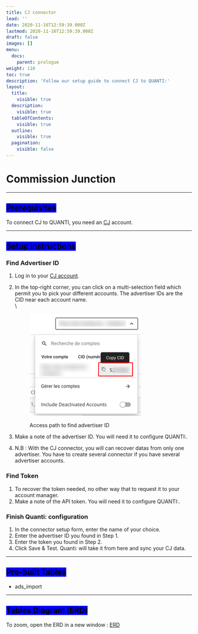 ```yaml
---
title: CJ connector
lead: ''
date: 2020-11-16T12:59:39.000Z
lastmod: 2020-11-16T12:59:39.000Z
draft: false
images: []
menu:
  docs:
    parent: prologue
weight: 110
toc: true
description: 'Follow our setup guide to connect CJ to QUANTI:'
layout:
  title:
    visible: true
  description:
    visible: true
  tableOfContents:
    visible: true
  outline:
    visible: true
  pagination:
    visible: false
---
```


# Commission Junction&#x20;

***

## <mark style="background-color:blue;">Prerequisites</mark>

To connect CJ to QUANTI, you need an [CJ](https://www.cj.com/?utm\_source=quanti.io\&utm\_medium=partnership) account.

***

## <mark style="background-color:blue;">Setup instructions</mark>

### Find Advertiser ID

1. Log in to your [CJ account](https://signin.cj.com/login).
2.  In the top-right corner, you can click on a multi-selection field which permit you to pick your different accounts. The advertiser IDs are the CID near each account name.\
    \


    <figure><img src="../../content/en/docs/prologue/cj/cj1.png" alt="Access path to find advertiser ID" width="302"><figcaption><p>Access path to find advertiser ID</p></figcaption></figure>


3. Make a note of the advertiser ID. You will need it to configure QUANTI:.
4. N.B : With the CJ connector, you will can recover datas from only one advertiser. You have to create several connector if you have several advertiser accounts.

### Find Token

1. To recover the token needed, no other way that to request it to your account manager.
2. Make a note of the API token. You will need it to configure QUANTI:.

### Finish Quanti: configuration

1. In the connector setup form, enter the name of your choice.
2. Enter the advertiser ID you found in Step 1.
3. Enter the token you found in Step 2.
4. Click Save & Test. Quanti: will take it from here and sync your CJ data.

***

## <mark style="background-color:blue;">Pre-built Tables</mark>

* ads\_import

***

## <mark style="background-color:blue;">Tables Diagram (ERD)</mark>

To zoom, open the ERD in a new window : [ERD](https://dbdiagram.io/e/655780093be149578736156c/65ce18c5ac844320ae3901e3)
